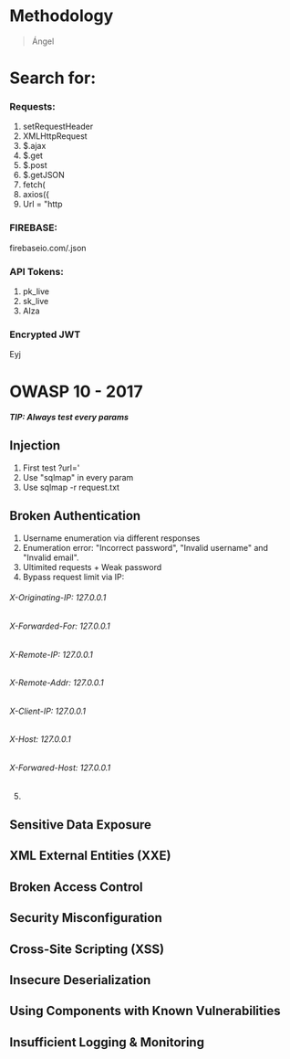 # Methodology
> Ángel

# Search for:

### Requests:
1) setRequestHeader
2) XMLHttpRequest
3) $.ajax 
4) $.get 
5) $.post 
6) $.getJSON 
7) fetch( 
8) axios({ 
9) Url = "http

### FIREBASE:
firebaseio.com/.json

### API Tokens:
1) pk_live
2) sk_live
3) AIza

### Encrypted JWT
Eyj

# OWASP 10 - 2017
##### TIP: Always test every params

## Injection

1) First test ?url='
2) Use "sqlmap" in every param
3) Use sqlmap -r request.txt

## Broken Authentication
1) Username enumeration via different responses
2) Enumeration error: "Incorrect password", "Invalid username" and "Invalid email".
3) Ultimited requests + Weak password 
4) Bypass request limit via IP:
###### X-Originating-IP: 127.0.0.1
###### X-Forwarded-For: 127.0.0.1
###### X-Remote-IP: 127.0.0.1
###### X-Remote-Addr: 127.0.0.1
###### X-Client-IP: 127.0.0.1
###### X-Host: 127.0.0.1
###### X-Forwared-Host: 127.0.0.1
5)

## Sensitive Data Exposure
## XML External Entities (XXE)
## Broken Access Control
## Security Misconfiguration
## Cross-Site Scripting (XSS)
## Insecure Deserialization
## Using Components with Known Vulnerabilities
## Insufficient Logging & Monitoring

